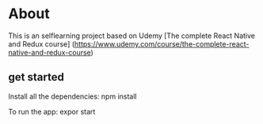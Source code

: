 # About

This is an selflearning project based on Udemy [The complete React Native and Redux course] (<https://www.udemy.com/course/the-complete-react-native-and-redux-course>)

## get started

Install all the dependencies:
    npm install

To run the app:
    expor start
